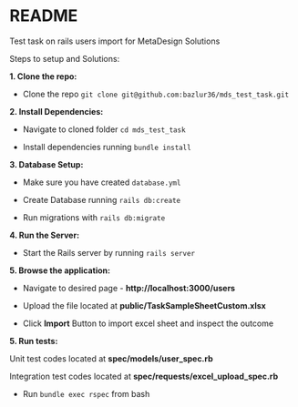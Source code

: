 # README

Test task on rails users import  for MetaDesign Solutions

Steps to setup and Solutions:

**1. Clone the repo:**

* Clone the repo `git clone git@github.com:bazlur36/mds_test_task.git`

**2. Install Dependencies:**

* Navigate to cloned folder `cd mds_test_task`

* Install dependencies running `bundle install`

**3. Database Setup:**

* Make sure you have created `database.yml`

* Create Database running `rails db:create`

* Run migrations with `rails db:migrate`

**4. Run the Server:**

* Start the Rails server by running `rails server`

**5. Browse the application:**

* Navigate to desired page - **http://localhost:3000/users**

* Upload the file located at **public/TaskSampleSheetCustom.xlsx**

* Click **Import** Button to import excel sheet and inspect the outcome

**5. Run tests:**

Unit test codes located at __spec/models/user_spec.rb__

Integration test codes located at __spec/requests/excel_upload_spec.rb__
* Run `bundle exec rspec` from bash

